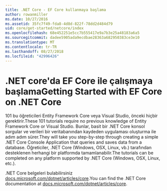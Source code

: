 ```yaml
---
title: .NET Core - EF Core kullanmaya başlama
author: rowanmiller
ms.date: 10/27/2016
ms.assetid: 35fc7f49-fda8-4d8d-822f-78dd2d484d79
uid: core/get-started/netcore/index
ms.openlocfilehash: 68e452251e5cc7b555417e9a7b3e25a48183a6a5
ms.sourcegitcommit: dadee5905ada9ecdbae28363a682950383ce3e10
ms.translationtype: MT
ms.contentlocale: tr-TR
ms.lasthandoff: 08/27/2018
ms.locfileid: "42996426"
---
```

# <a name="getting-started-with-ef-core-on-net-core"></a><span data-ttu-id="d1cff-102">.NET core'da EF Core ile çalışmaya başlama</span><span class="sxs-lookup"><span data-stu-id="d1cff-102">Getting Started with EF Core on .NET Core</span></span>

<span data-ttu-id="d1cff-103">101 bu öğreticileri Entity Framework Core veya Visual Studio, önceki hiçbir gerektirir.</span><span class="sxs-lookup"><span data-stu-id="d1cff-103">These 101 tutorials require no previous knowledge of Entity Framework Core or Visual Studio.</span></span> <span data-ttu-id="d1cff-104">Bunlar, basit bir .NET Core konsol sorgular ve verileri bir veritabanından kaydeden uygulaması oluşturma ile adım adım sürer.</span><span class="sxs-lookup"><span data-stu-id="d1cff-104">They will take you step-by-step through creating a simple .NET Core Console Application that queries and saves data from a database.</span></span> <span data-ttu-id="d1cff-105">Öğreticiler, .NET Core (Windows, OSX, Linux, vb.) tarafından desteklenen herhangi bir platformda tamamlanabilir.</span><span class="sxs-lookup"><span data-stu-id="d1cff-105">The tutorials can be completed on any platform supported by .NET Core (Windows, OSX, Linux, etc.).</span></span>

<span data-ttu-id="d1cff-106">.NET Core belgeleri bulabilirsiniz [docs.microsoft.com/dotnet/articles/core](https://docs.microsoft.com/dotnet/articles/core/).</span><span class="sxs-lookup"><span data-stu-id="d1cff-106">You can find the .NET Core documentation at [docs.microsoft.com/dotnet/articles/core](https://docs.microsoft.com/dotnet/articles/core/).</span></span>
